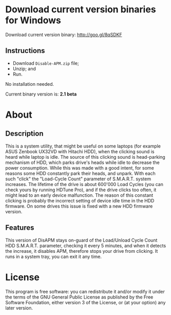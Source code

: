 # Download current version binaries for Windows #

Download current version binary: http://goo.gl/8qSDKF

## Instructions ##

  * Download `Disable-APM.zip` file;
  * Unzip; and
  * Run.

No installation needed.

Current binary version is: **2.1 beta**

# About #
## Description ##
This is a system utility, that might be useful on some laptops (for example
ASUS Zenbook UX32VD with Hitachi HDD), when the clicking sound is heard
while laptop is idle. The source of this clicking sound is head-parking
mechanism of HDD, which parks drive's heads while idle to decrease the
power consumption. While this was made with a good intent, for some reasons
some HDD constantly park their heads, and unpark. With each such "click"
the "Load-Cycle Count" parameter of S.M.A.R.T. system increases. The
lifetime of the drive is about 600'000 Load Cycles (you can check yours by
running HDTune Pro), and if the drive clicks too often, it might lead to an
early device malfunction. The reason of this constant clicking is probably
the incorrect setting of device idle time in the HDD firmware. On some
drives this issue is fixed with a new HDD firmware version.
## Features ##
This version of DisAPM stays on-guard of the Load/Unload Cycle Count HDD
S.M.A.R.T. parameter, checking it every 5 minutes, and when it detects the
increase, it disables APM, therefore stops your drive from clicking. It
runs in a system tray, you can exit it any time.
# License #
This program is free software: you can redistribute it and/or modify it
under the terms of the GNU General Public License as published by the Free
Software Foundation, either version 3 of the License, or (at your option)
any later version.
